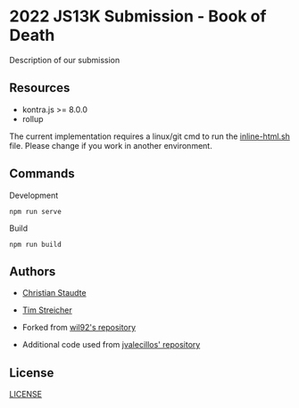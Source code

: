 # 2022 JS13K Submission - Book of Death

Description of our submission

## Resources

- kontra.js >= 8.0.0
- rollup

The current implementation requires a linux/git cmd to run the [inline-html.sh](inline-html.sh) file. Please change if
you work in another environment.

## Commands

Development
```
npm run serve
```

Build
```
npm run build
```

## Authors

- [Christian Staudte](https://github.com/t4khosu)
- [Tim Streicher](https://github.com/coronoro)

- Forked from [wil92's repository](https://github.com/wil92/js13games-boilerplate) 
- Additional code used from [jvalecillos' repository](https://github.com/jvalecillos/js13k-rollup-starter)

## License

[LICENSE](./LICENSE.md)
